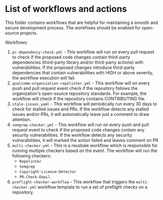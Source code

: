 # List of workflows and actions
This folder contains workflows that are helpful for maintaining a smooth and secure development process. The workflows should be enabled for open-source projects.

Workflows:
1. `pr-dependency-check.yml` - This workflow will run on every pull request to check if the proposed code changes contain third-party dependencies (third-party library and/or third-party actions) with vulnerabilities. If the proposed changes introduce third-party dependencies that contain vulnerabilities with HIGH or above severity, the workflow execution will fail.
2. `qualcomm-organization-repolinter.yml` - This workflow will on every push and pull request event check if the repository follows the organization's open-source repository standards. For example, the workflow will check if the repository contains CONTRIBUTING file.
3. `stale-issues.yaml` - This workflow will periodically run every 30 days to check for stalled issues and PRs. If the workflow detects any stalled issues and/or PRs, it will automatically leave just a comment to draw attention.
4. `semgrep-checker.yml` - This workflow will run on every push and pull request event to check if the proposed code changes contain any security vulnerabilities. If the workflow detects any security vulnerabilities, it will marked the action failed and leaves comment on PR
5. `multi-checker.yml` - This is a reusbale workflow which is responsible for running multiple checkers based on the event. The workflow will run the following checkers:
    - `Repolinter`
    - `Semgrep`
    - `Copyright-License-Detector`
    - `PR-Check-Email`
6. `preflight-checker-workflow` - This workflow that triggers the `multi-checker.yml` workflow template to run a set of preflight checks on a repository.